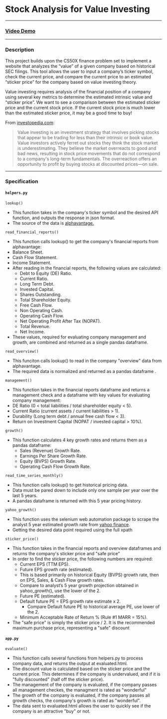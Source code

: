 Stock Analysis for Value Investing
==================================

* * *

### [Video Demo](https://youtu.be/dQw4w9WgXcQ)

* * *

### Description

  

This project builds upon the CS50X finance problem set to implement a website that analyzes the “value” of a given company based on historical SEC filings. This tool allows the user to input a company’s ticker symbol, check the current price, and compare the current price to an estimated “sticker price” for the company based on value investing theory.

  

Value investing requires analysis of the financial position of a company using several key metrics to determine the estimated intrinsic value and “sticker price”. We want to see a comparison between the estimated sticker price and the current stock price. If the current stock price is much lower than the estimated sticker price, it may be a good time to buy!

  

From [investopedia.com](https://www.investopedia.com/terms/v/valueinvesting.asp):

> Value investing is an investment strategy that involves picking stocks that appear to be trading for less than their intrinsic or book value. Value investors actively ferret out stocks they think the stock market is underestimating. They believe the market overreacts to good and bad news, resulting in stock price movements that do not correspond to a company's long-term fundamentals. The overreaction offers an opportunity to profit by buying stocks at discounted prices—on sale.

* * *

### Specification

  

#### `helpers.py`

`lookup()`

*   This function takes in the company's ticker symbol and the desired API function, and outputs the response in json format.
*   The source of the data is [alphavantage.](https://www.alphavantage.co/)

`read_financial_reports()`

*   This function calls lookup() to get the company's financial reports from alphavantage:
*   Balance Sheet.
*   Cash Flow Statement.
*   Income Statement.
*   After reading in the financial reports, the following values are calculated:
    *   Debt to Equity (DE) Ratio.
    *   Current Ratio.
    *   Long Term Debt.
    *   Invested Capital.
    *   Shares Outstanding.
    *   Total Shareholder Equity.
    *   Free Cash Flow.
    *   Non Operating Cash.
    *   Operating Cash Flow.
    *   Net Operating Profit After Tax (NOPAT).
    *   Total Revenue.
    *   Net Income.
*   These values, required for evaluating company management and growth, are combined and returned as a single pandas dataframe.

`read_overview()`

*   This funciton calls lookup() to read in the company "overview" data from alphavantage.
*   The required data is normalized and returned as a pandas dataframe .

`management()`

*   This function takes in the financial reports dataframe and returns a management check and a dataframe with key values for evaluating company management:
*   DE Ratio (0 < total liabilities / total shareholder equity < 5).
*   Current Ratio (current assets / current liabilities > 1).
*   Durability (Long term debt / annual free cash flow < 3).
*   Return on Investment Capital (NOPAT / invested capital > 10%).

`growth()`

*   This function calculates 4 key growth rates and returns them as a pandas dataframe:
    *   Sales (Revenue) Growth Rate.
    *   Earnings Per Share Growth Rate.
    *   Equity (BVPS) Growth Rate.
    *   Operating Cash Flow Growth Rate.

`read_time_series_monthly()`

*   This function calls lookup() to get historical pricing data.
*   Data must be pared down to include only one sample per year over the last 5 years.
*   A pandas dataframe is returned with this 5 year pricing history.

`yahoo_growth()`

*   This function uses the selenium web automation package to scrape the analyst 5 year estimated growth rate from [yahoo finance](finance.yahoo.com).
*   Getting the desired data point required using the full xpath

`sticker_price()`

*   This function takes in the financial reports and overview dataframes and returns the company's sticker price and "safe price"
*   In order to find the sticker price, the following numbers are required:
    *   Current EPS (TTM EPS).
    *   Future EPS growth rate (estimated).
    *   This is based primarily on historical Equity (BVPS) growth rate, then on EPS, Sales, & Cash Flow growth rates.
    *   Compare to analyst’s 5 year growth projection obtained in yahoo\_growth(), use the lower of the 2.
    *   Future PE (estimated).
    *   Default future PE = EPS growth rate estimate x 2.
        *   Compare Default future PE to historical average PE, use lower of the 2.
    *   Minimum Acceptable Rate of Return % (Rule #1 MARR = 15%).
*   The "safe price" is simply the sticker price / 2. It is the recommended maximum purchase price, representing a "safe" discount

  

#### `app.py`

`evaluate()`

*   This function calls several functions from helpers.py to process company data, and returns the output at evaluated.html.
*   The discount value is calculated based on the sticker price and the current price. This determines if the company is undervalued, and if it is "fully discounted" (half off the sticker price).
*   The management of the company is evaluated, if the company passes all management checkes, the managment is rated as "wonderful"
*   The growth of the company is evaluated, if the company passes all growth checks, the company's growth is rated as "wonderful".
*   The data sent to evaluated.html allows the user to quickly see if the company is an attractive "buy" or not.

